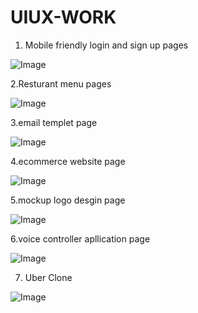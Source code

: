 # UIUX-WORK
1. Mobile friendly login and sign up pages

![Image](https://github.com/user-attachments/assets/7f23c030-01a4-4aca-8b9e-a6cb0fce12fa)

 2.Resturant menu pages

 ![Image](https://github.com/user-attachments/assets/d69ef47c-22e8-4e7a-987d-da4e2126b894)

3.email templet page

![Image](https://github.com/user-attachments/assets/a6a462ac-397b-4170-a657-0d9a69931358)

4.ecommerce website page

![Image](https://github.com/user-attachments/assets/fc9e9d95-ff9d-438c-a548-e3f15e2b4251)

5.mockup logo desgin page

![Image](https://github.com/user-attachments/assets/87a7a245-6e34-40e7-811c-d0797022bebf)

6.voice controller apllication page

![Image](https://github.com/user-attachments/assets/097d608f-284e-4c36-a214-0f8280c41d8d)

7. Uber Clone
 
![Image](https://github.com/user-attachments/assets/81424fa5-44ee-49c2-b527-90bfe39cab60)
